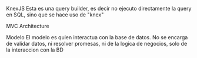 KnexJS
Esta es una query builder, es decir no ejecuto directamente la query en SQL, sino que se hace uso de "knex"


MVC Architecture

Modelo
El modelo es quien interactua con la base de datos. 
No se encarga de validar datos, ni resolver promesas, ni de la logica de negocios, solo de la interaccion con la BD